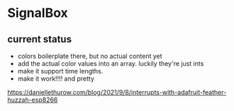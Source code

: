 # SignalBox

## current status
- colors boilerplate there, but no actual content yet
- add the actual color values into an array. luckily they're just ints
- make it support time lengths.
- make it work!!!! and pretty

https://daniellethurow.com/blog/2021/9/8/interrupts-with-adafruit-feather-huzzah-esp8266

